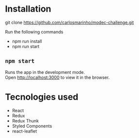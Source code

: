 # Installation

git clone https://github.com/carlosmarinho/modec-challenge.git

Run the following commands

 - npm run install
 - npm run start

## `npm start`

Runs the app in the development mode.\
Open [http://localhost:3000](http://localhost:3000) to view it in the browser.

# Tecnologies used

 - React
 - Redux
 - Redux Thunk
 - Styled Components
 - react-leaflet


